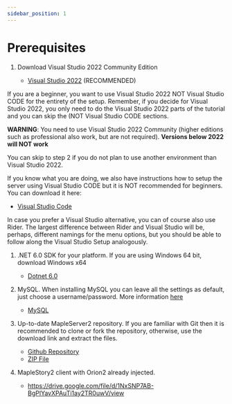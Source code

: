 ```yaml
---
sidebar_position: 1
---
```


# Prerequisites

1. Download Visual Studio 2022 Community Edition
   
   - [Visual Studio 2022](https://visualstudio.microsoft.com/downloads/) (RECOMMENDED)

If you are a beginner, you want to use Visual Studio 2022 NOT Visual Studio CODE for the entirety of the setup. Remember, if you decide for Visual Studio 2022, you only need to do the Visual Studio 2022 parts of the tutorial and you can skip the (NOT Visual Studio CODE sections.

**WARNING**: You need to use Visual Studio 2022 Community (higher editions such as professional also work, but are not required).
    **Versions below 2022 will NOT work**

You can skip to step 2 if you do not plan to use another environment than Visual Studio 2022.

If you know what you are doing, we also have instructions how to setup the server using Visual Studio CODE but it is NOT recommended for beginners.
You can download it here:

- [Visual Studio Code](https://code.visualstudio.com/?wt.mc_id=vscom_downloads)

In case you prefer a Visual Studio alternative, you can of course also use Rider. The largest difference between Rider and Visual Studio will be, perhaps, different namings for the menu options, but you should be able to follow along the Visual Studio Setup analogously.
    
1. .NET 6.0 SDK for your platform. If you are using Windows 64 bit, download Windows x64

    - [Dotnet 6.0](https://dotnet.microsoft.com/download/dotnet/6.0)

2. MySQL. When installing MySQL you can leave all the settings as default, just choose a username/password. More information [here](/docs/setup/database-setup)

    - [MySQL](https://dev.mysql.com/downloads/windows/installer/8.0.html)

3. Up-to-date MapleServer2 repository. If you are familiar with Git then it is recommended to clone or fork the repository, otherwise, use the download link and extract the files.

    - [Github Repository](https://github.com/AlanMorel/MapleServer2)
    - [ZIP File](https://github.com/AlanMorel/MapleServer2/archive/master.zip)

4. MapleStory2 client with Orion2 already injected.

    - <https://drive.google.com/file/d/1NxSNP7AB-BgPlYavXPAuTi1ay2TR0uwV/view>
